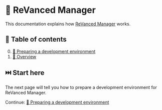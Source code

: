 # 💊 ReVanced Manager

This documentation explains how [ReVanced Manager](https://github.com/ReVanced/revanced-manager) works.

## 📖 Table of contents

0. [💼 Preparing a development environment](0_preparation.md)
1. [💁 Overview](1_overview.md)

## ⏭️ Start here

The next page will tell you how to prepare a development environment for ReVanced Manager.

Continue: [💼 Preparing a development environment](0_preparation.md)
